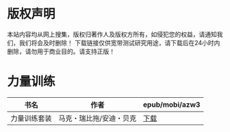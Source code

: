 # 版权声明

本站内容均从网上搜集，版权归著作人及版权方所有，如侵犯您的权益，请通知我们，我们将会及时删除！ 下载链接仅供宽带测试研究用途，请下载后在24小时内删除，请勿用于商业目的。请支持正版！

# 力量训练

| 书名 | 作者 | epub/mobi/azw3 |
| --- | --- | --- |
| 力量训练套装 | 马克・瑞比拖/安迪・贝克 | [下载](https://url89.ctfile.com/f/31084289-1357021768-d392a6?p=8866) |
